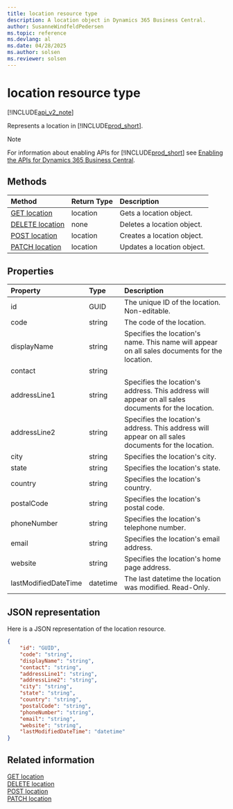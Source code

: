 ```yaml
---
title: location resource type
description: A location object in Dynamics 365 Business Central.
author: SusanneWindfeldPedersen
ms.topic: reference
ms.devlang: al
ms.date: 04/28/2025
ms.author: solsen
ms.reviewer: solsen
---
```


# location resource type

[!INCLUDE[api_v2_note](../../../includes/api_v2_note.md)]

Represents a location in [!INCLUDE[prod_short](../../../includes/prod_short.md)].

> [!NOTE]
> For information about enabling APIs for [!INCLUDE[prod_short](../../../includes/prod_short.md)] see [Enabling the APIs for Dynamics 365 Business Central](../enabling-apis-for-dynamics-nav.md).

## Methods

| Method | Return Type|Description |
|:--------------------|:-----------|:-------------------------|
|[GET location](../api/dynamics_location_get.md)|location|Gets a location object.|
|[DELETE location](../api/dynamics_location_delete.md)|none|Deletes a location object.|
|[POST location](../api/dynamics_location_create.md)|location|Creates a location object.|
|[PATCH location](../api/dynamics_location_update.md)|location|Updates a location object.|

## Properties

| Property           | Type   |Description     |
|:-------------------|:-------|:---------------|
|id|GUID|The unique ID of the location. Non-editable.|
|code|string|The code of the location.|
|displayName|string|Specifies the location's name. This name will appear on all sales documents for the location.|
|contact|string||
|addressLine1|string|Specifies the location's address. This address will appear on all sales documents for the location.|
|addressLine2|string|Specifies the location's address. This address will appear on all sales documents for the location.|
|city|string|Specifies the location's city.|
|state|string|Specifies the location's state.|
|country|string|Specifies the location's country.|
|postalCode|string|Specifies the location's postal code.|
|phoneNumber|string|Specifies the location's telephone number.|
|email|string|Specifies the location's email address.|
|website|string|Specifies the location's home page address.|
|lastModifiedDateTime|datetime|The last datetime the location was modified. Read-Only.|

## JSON representation

Here is a JSON representation of the location resource.


```json
{
    "id": "GUID",
    "code": "string",
    "displayName": "string",
    "contact": "string",
    "addressLine1": "string",
    "addressLine2": "string",
    "city": "string",
    "state": "string",
    "country": "string",
    "postalCode": "string",
    "phoneNumber": "string",
    "email": "string",
    "website": "string",
    "lastModifiedDateTime": "datetime"
}
```

## Related information

[GET location](../api/dynamics_location_get.md)   
[DELETE location](../api/dynamics_location_delete.md)  
[POST location](../api/dynamics_location_create.md)  
[PATCH location](../api/dynamics_location_update.md)
